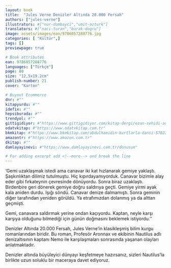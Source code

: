 ```yaml
---
layout: book
title:  "Jules Verne Denizler Altında 20.000 Fersah"
authors: ["jules-verne"]
illustrators: #["nur-dombayci","umit-ozturk"]
translators: #["naci-turan","burak-dogru"]
image: assets/images/ean/9786057288776.jpg
categories: [ "Kültür",]
tags: []
previewpage: true

# Book attributes
ean: 9786057288776
languages: ["Türkçe"]
page: 80
size: "12,5x19.2cm"
publish-number: 21
cover: "Karton"

# Buyout Ecommerce
dnr: #""
kitapyurdu: #""
idefix: #""
hepsiburada: #""
trendyol: #""
gittigidiyor: #"https://www.gittigidiyor.com/kitap-dergi/ezan-sehidi-adnan-menderes_pdp_732728793"
odatvkitap: #"https://www.odatvkitap.com.tr"
bkmkitap: #"https://www.bkmkitap.com/abdulhamidin-kurtlarla-dansi-578226"
amazontr: #"https://www.amazon.com.tr"
dkitap: #""
damlayayinevi: #"https://www.damlayayinevi.com.tr/donusum"

# For adding excerpt add <!--more--> and break the line
---
```

‘Gemi uzaklaşmak istedi ama canavar iki kat hızlanarak gemiye yaklaştı. Şaşkınlıktan dilimiz tutulmuştu. Hiç kıpırdayamıyorduk. Canavar bizimle alay eder gibi fırkateynin çevresinde dönüyordu. Sonra biraz uzaklaştı. Birdenbire geri dönerek gemiye doğru saldırıya geçti. Gemiye yirmi ayak kala aniden durdu.
Işığı söndü. Canavar denize dalmamıştı. Sonra geminin diğer tarafından yeniden görüldü. Ya etrafımızdan dolanmış ya da alttan geçmişti.

Gemi, canavara saldırmak yerine ondan kaçıyordu. Kaptan, neyle karşı karşıya olduğunu bilmediği için günün doğmasını beklemek istiyordu.’’

Denizler Altında 20.000 Fersah, Jules Verne’in klasikleşmiş bilim kurgu romanlarından biridir. Bu roman, Profesör Aronnax ve ekibinin Nautilus adlı denizaltısının kaptanı Nemo ile karşılaşmaları sonrasında yaşanan olayları anlatmaktadır. 

Denizler altında büyüleyici dünyayı keşfetmeye hazırsanız, sizleri Nautilus’la birlikte uzun soluklu bir maceraya davet ediyoruz.


<!--more--> 